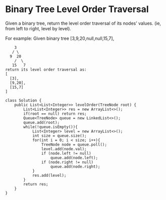 # Binary Tree Level Order Traversal

Given a binary tree, return the level order traversal of its nodes' values. (ie, from left to right, level by level).

For example:
Given binary tree [3,9,20,null,null,15,7],
```
    3
   / \
  9  20
    /  \
   15   7
return its level order traversal as:
[
  [3],
  [9,20],
  [15,7]
]
```

```
class Solution {
    public List<List<Integer>> levelOrder(TreeNode root) {      
        List<List<Integer>> res = new ArrayList<>();
        if(root == null) return res;
        Queue<TreeNode> queue = new LinkedList<>();
        queue.add(root);
        while(!queue.isEmpty()){
            List<Integer> level = new ArrayList<>();
            int size = queue.size();
            for(int i = 0; i < size; i++){
                TreeNode node = queue.poll();
                level.add(node.val);
                if (node.left != null) 
                    queue.add(node.left);  
                if (node.right != null) 
                    queue.add(node.right);
            }
            res.add(level);
        }
        return res;    
    }
}
```
